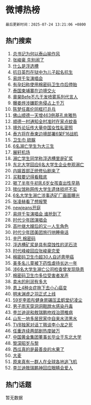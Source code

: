 # 微博热榜

`最后更新时间：2025-07-24 13:21:06 +0800`

## 热门搜索

1. [总书记为何以泰山喻作风](https://m.weibo.cn/search?containerid=100103type%3D1%26t%3D10%26q%3D%23%E6%80%BB%E4%B9%A6%E8%AE%B0%E4%B8%BA%E4%BD%95%E4%BB%A5%E6%B3%B0%E5%B1%B1%E5%96%BB%E4%BD%9C%E9%A3%8E%23&stream_entry_id=51&isnewpage=1&extparam=seat%3D1%26cate%3D10103%26pos%3D0%26filter_type%3Drealtimehot%26stream_entry_id%3D51%26c_type%3D51%26dgr%3D0%26q%3D%2523%25E6%2580%25BB%25E4%25B9%25A6%25E8%25AE%25B0%25E4%25B8%25BA%25E4%25BD%2595%25E4%25BB%25A5%25E6%25B3%25B0%25E5%25B1%25B1%25E5%2596%25BB%25E4%25BD%259C%25E9%25A3%258E%2523%26display_time%3D1753334465%26pre_seqid%3D1753334465251099630139)
1. [张峻豪 先别闹了](https://m.weibo.cn/search?containerid=100103type%3D1%26t%3D10%26q%3D%E5%BC%A0%E5%B3%BB%E8%B1%AA+%E5%85%88%E5%88%AB%E9%97%B9%E4%BA%86&stream_entry_id=31&isnewpage=1&extparam=seat%3D1%26dgr%3D0%26filter_type%3Drealtimehot%26c_type%3D31%26band_rank%3D1%26pos%3D0%26realpos%3D1%26flag%3D2%26stream_entry_id%3D31%26lcate%3D5001%26cate%3D5001%26q%3D%25E5%25BC%25A0%25E5%25B3%25BB%25E8%25B1%25AA%2520%25E5%2585%2588%25E5%2588%25AB%25E9%2597%25B9%25E4%25BA%2586%26display_time%3D1753334465%26pre_seqid%3D1753334465251099630139)
1. [什么是浮选槽](https://m.weibo.cn/search?containerid=100103type%3D1%26t%3D10%26q%3D%23%E4%BB%80%E4%B9%88%E6%98%AF%E6%B5%AE%E9%80%89%E6%A7%BD%23&stream_entry_id=31&isnewpage=1&extparam=seat%3D1%26dgr%3D0%26filter_type%3Drealtimehot%26c_type%3D31%26band_rank%3D2%26pos%3D1%26realpos%3D2%26flag%3D0%26stream_entry_id%3D31%26lcate%3D5001%26cate%3D5001%26q%3D%2523%25E4%25BB%2580%25E4%25B9%2588%25E6%2598%25AF%25E6%25B5%25AE%25E9%2580%2589%25E6%25A7%25BD%2523%26display_time%3D1753334465%26pre_seqid%3D1753334465251099630139)
1. [抗日英烈在狱中为儿子起名抗生](https://m.weibo.cn/search?containerid=100103type%3D1%26t%3D10%26q%3D%23%E6%8A%97%E6%97%A5%E8%8B%B1%E7%83%88%E5%9C%A8%E7%8B%B1%E4%B8%AD%E4%B8%BA%E5%84%BF%E5%AD%90%E8%B5%B7%E5%90%8D%E6%8A%97%E7%94%9F%23&stream_entry_id=31&isnewpage=1&extparam=seat%3D1%26dgr%3D0%26filter_type%3Drealtimehot%26c_type%3D31%26band_rank%3D3%26pos%3D2%26realpos%3D3%26flag%3D0%26stream_entry_id%3D31%26lcate%3D5001%26cate%3D5001%26q%3D%2523%25E6%258A%2597%25E6%2597%25A5%25E8%258B%25B1%25E7%2583%2588%25E5%259C%25A8%25E7%258B%25B1%25E4%25B8%25AD%25E4%25B8%25BA%25E5%2584%25BF%25E5%25AD%2590%25E8%25B5%25B7%25E5%2590%258D%25E6%258A%2597%25E7%2594%259F%2523%26display_time%3D1753334465%26pre_seqid%3D1753334465251099630139)
1. [易烊千玺演唱会](https://m.weibo.cn/search?containerid=100103type%3D1%26t%3D10%26q%3D%23%E6%98%93%E7%83%8A%E5%8D%83%E7%8E%BA%E6%BC%94%E5%94%B1%E4%BC%9A%23&stream_entry_id=31&isnewpage=1&extparam=seat%3D1%26dgr%3D0%26filter_type%3Drealtimehot%26c_type%3D31%26band_rank%3D4%26pos%3D3%26realpos%3D4%26flag%3D16%26stream_entry_id%3D31%26lcate%3D5001%26cate%3D5001%26q%3D%2523%25E6%2598%2593%25E7%2583%258A%25E5%258D%2583%25E7%258E%25BA%25E6%25BC%2594%25E5%2594%25B1%25E4%25BC%259A%2523%26display_time%3D1753334465%26pre_seqid%3D1753334465251099630139)
1. [有孕妇称使用棉密码卫生巾后停胎](https://m.weibo.cn/search?containerid=100103type%3D1%26t%3D10%26q%3D%23%E6%9C%89%E5%AD%95%E5%A6%87%E7%A7%B0%E4%BD%BF%E7%94%A8%E6%A3%89%E5%AF%86%E7%A0%81%E5%8D%AB%E7%94%9F%E5%B7%BE%E5%90%8E%E5%81%9C%E8%83%8E%23&stream_entry_id=31&isnewpage=1&extparam=seat%3D1%26dgr%3D0%26filter_type%3Drealtimehot%26c_type%3D31%26band_rank%3D5%26pos%3D4%26realpos%3D5%26flag%3D1%26stream_entry_id%3D31%26lcate%3D5001%26cate%3D5001%26q%3D%2523%25E6%259C%2589%25E5%25AD%2595%25E5%25A6%2587%25E7%25A7%25B0%25E4%25BD%25BF%25E7%2594%25A8%25E6%25A3%2589%25E5%25AF%2586%25E7%25A0%2581%25E5%258D%25AB%25E7%2594%259F%25E5%25B7%25BE%25E5%2590%258E%25E5%2581%259C%25E8%2583%258E%2523%26display_time%3D1753334465%26pre_seqid%3D1753334465251099630139)
1. [泰国柬埔寨在边境交火](https://m.weibo.cn/search?containerid=100103type%3D1%26t%3D10%26q%3D%23%E6%B3%B0%E5%9B%BD%E6%9F%AC%E5%9F%94%E5%AF%A8%E5%9C%A8%E8%BE%B9%E5%A2%83%E4%BA%A4%E7%81%AB%23&stream_entry_id=31&isnewpage=1&extparam=seat%3D1%26dgr%3D0%26filter_type%3Drealtimehot%26c_type%3D31%26band_rank%3D6%26pos%3D5%26realpos%3D6%26flag%3D0%26stream_entry_id%3D31%26lcate%3D5001%26cate%3D5001%26q%3D%2523%25E6%25B3%25B0%25E5%259B%25BD%25E6%259F%25AC%25E5%259F%2594%25E5%25AF%25A8%25E5%259C%25A8%25E8%25BE%25B9%25E5%25A2%2583%25E4%25BA%25A4%25E7%2581%25AB%2523%26display_time%3D1753334465%26pre_seqid%3D1753334465251099630139)
1. [章昊Befe不凡干发喷雾系列代言人](https://m.weibo.cn/search?containerid=100103type%3D1%26t%3D10%26q%3D%23%E7%AB%A0%E6%98%8ABefe%E4%B8%8D%E5%87%A1%E5%B9%B2%E5%8F%91%E5%96%B7%E9%9B%BE%E7%B3%BB%E5%88%97%E4%BB%A3%E8%A8%80%E4%BA%BA%23&stream_entry_id=31&isnewpage=1&extparam=seat%3D1%26dgr%3D0%26adid%3D294540%26filter_type%3Drealtimehot%26c_type%3D31%26band_rank%3D7%26q%3D%2523%25E7%25AB%25A0%25E6%2598%258ABefe%25E4%25B8%258D%25E5%2587%25A1%25E5%25B9%25B2%25E5%258F%2591%25E5%2596%25B7%25E9%259B%25BE%25E7%25B3%25BB%25E5%2588%2597%25E4%25BB%25A3%25E8%25A8%2580%25E4%25BA%25BA%2523%26lcate%3D5001%26cate%3D5001%26is_ad_pos%3D1%26topic_ad%3D1%26stream_entry_id%3D31%26pos%3D6%26display_time%3D1753334465%26pre_seqid%3D1753334465251099630139)
1. [曝娄烨涉嫌职务侵占上千万](https://m.weibo.cn/search?containerid=100103type%3D1%26t%3D10%26q%3D%23%E6%9B%9D%E5%A8%84%E7%83%A8%E6%B6%89%E5%AB%8C%E8%81%8C%E5%8A%A1%E4%BE%B5%E5%8D%A0%E4%B8%8A%E5%8D%83%E4%B8%87%23&stream_entry_id=31&isnewpage=1&extparam=seat%3D1%26dgr%3D0%26filter_type%3Drealtimehot%26c_type%3D31%26band_rank%3D7%26pos%3D7%26realpos%3D7%26flag%3D1%26stream_entry_id%3D31%26lcate%3D5001%26cate%3D5001%26q%3D%2523%25E6%259B%259D%25E5%25A8%2584%25E7%2583%25A8%25E6%25B6%2589%25E5%25AB%258C%25E8%2581%258C%25E5%258A%25A1%25E4%25BE%25B5%25E5%258D%25A0%25E4%25B8%258A%25E5%258D%2583%25E4%25B8%2587%2523%26display_time%3D1753334465%26pre_seqid%3D1753334465251099630139)
1. [陈梦任嘉伦同框打乒乓](https://m.weibo.cn/search?containerid=100103type%3D1%26t%3D10%26q%3D%23%E9%99%88%E6%A2%A6%E4%BB%BB%E5%98%89%E4%BC%A6%E5%90%8C%E6%A1%86%E6%89%93%E4%B9%92%E4%B9%93%23&stream_entry_id=31&isnewpage=1&extparam=seat%3D1%26dgr%3D0%26filter_type%3Drealtimehot%26c_type%3D31%26band_rank%3D8%26pos%3D8%26realpos%3D8%26flag%3D1%26stream_entry_id%3D31%26lcate%3D5001%26cate%3D5001%26q%3D%2523%25E9%2599%2588%25E6%25A2%25A6%25E4%25BB%25BB%25E5%2598%2589%25E4%25BC%25A6%25E5%2590%258C%25E6%25A1%2586%25E6%2589%2593%25E4%25B9%2592%25E4%25B9%2593%2523%26display_time%3D1753334465%26pre_seqid%3D1753334465251099630139)
1. [佛山顺德一天增463例基孔肯雅热](https://m.weibo.cn/search?containerid=100103type%3D1%26t%3D10%26q%3D%23%E4%BD%9B%E5%B1%B1%E9%A1%BA%E5%BE%B7%E4%B8%80%E5%A4%A9%E5%A2%9E463%E4%BE%8B%E5%9F%BA%E5%AD%94%E8%82%AF%E9%9B%85%E7%83%AD%23&stream_entry_id=31&isnewpage=1&extparam=seat%3D1%26dgr%3D0%26filter_type%3Drealtimehot%26c_type%3D31%26band_rank%3D9%26pos%3D9%26realpos%3D9%26flag%3D0%26stream_entry_id%3D31%26lcate%3D5001%26cate%3D5001%26q%3D%2523%25E4%25BD%259B%25E5%25B1%25B1%25E9%25A1%25BA%25E5%25BE%25B7%25E4%25B8%2580%25E5%25A4%25A9%25E5%25A2%259E463%25E4%25BE%258B%25E5%259F%25BA%25E5%25AD%2594%25E8%2582%25AF%25E9%259B%2585%25E7%2583%25AD%2523%26display_time%3D1753334465%26pre_seqid%3D1753334465251099630139)
1. [顺德一村通知全村准时在家点蚊香](https://m.weibo.cn/search?containerid=100103type%3D1%26t%3D10%26q%3D%23%E9%A1%BA%E5%BE%B7%E4%B8%80%E6%9D%91%E9%80%9A%E7%9F%A5%E5%85%A8%E6%9D%91%E5%87%86%E6%97%B6%E5%9C%A8%E5%AE%B6%E7%82%B9%E8%9A%8A%E9%A6%99%23&stream_entry_id=31&isnewpage=1&extparam=seat%3D1%26dgr%3D0%26filter_type%3Drealtimehot%26c_type%3D31%26band_rank%3D10%26pos%3D10%26realpos%3D10%26flag%3D0%26stream_entry_id%3D31%26lcate%3D5001%26cate%3D5001%26q%3D%2523%25E9%25A1%25BA%25E5%25BE%25B7%25E4%25B8%2580%25E6%259D%2591%25E9%2580%259A%25E7%259F%25A5%25E5%2585%25A8%25E6%259D%2591%25E5%2587%2586%25E6%2597%25B6%25E5%259C%25A8%25E5%25AE%25B6%25E7%2582%25B9%25E8%259A%258A%25E9%25A6%2599%2523%26display_time%3D1753334465%26pre_seqid%3D1753334465251099630139)
1. [境外论坛传大量中国女性私密照](https://m.weibo.cn/search?containerid=100103type%3D1%26t%3D10%26q%3D%23%E5%A2%83%E5%A4%96%E8%AE%BA%E5%9D%9B%E4%BC%A0%E5%A4%A7%E9%87%8F%E4%B8%AD%E5%9B%BD%E5%A5%B3%E6%80%A7%E7%A7%81%E5%AF%86%E7%85%A7%23&stream_entry_id=31&isnewpage=1&extparam=seat%3D1%26dgr%3D0%26filter_type%3Drealtimehot%26c_type%3D31%26band_rank%3D11%26pos%3D11%26realpos%3D11%26flag%3D1%26stream_entry_id%3D31%26lcate%3D5001%26cate%3D5001%26q%3D%2523%25E5%25A2%2583%25E5%25A4%2596%25E8%25AE%25BA%25E5%259D%259B%25E4%25BC%25A0%25E5%25A4%25A7%25E9%2587%258F%25E4%25B8%25AD%25E5%259B%25BD%25E5%25A5%25B3%25E6%2580%25A7%25E7%25A7%2581%25E5%25AF%2586%25E7%2585%25A7%2523%26display_time%3D1753334465%26pre_seqid%3D1753334465251099630139)
1. [泰方将在泰柬边境部署6架F16战机](https://m.weibo.cn/search?containerid=100103type%3D1%26t%3D10%26q%3D%23%E6%B3%B0%E6%96%B9%E5%B0%86%E5%9C%A8%E6%B3%B0%E6%9F%AC%E8%BE%B9%E5%A2%83%E9%83%A8%E7%BD%B26%E6%9E%B6F16%E6%88%98%E6%9C%BA%23&stream_entry_id=31&isnewpage=1&extparam=seat%3D1%26dgr%3D0%26filter_type%3Drealtimehot%26c_type%3D31%26band_rank%3D12%26pos%3D12%26realpos%3D12%26flag%3D1%26stream_entry_id%3D31%26lcate%3D5001%26cate%3D5001%26q%3D%2523%25E6%25B3%25B0%25E6%2596%25B9%25E5%25B0%2586%25E5%259C%25A8%25E6%25B3%25B0%25E6%259F%25AC%25E8%25BE%25B9%25E5%25A2%2583%25E9%2583%25A8%25E7%25BD%25B26%25E6%259E%25B6F16%25E6%2588%2598%25E6%259C%25BA%2523%26display_time%3D1753334465%26pre_seqid%3D1753334465251099630139)
1. [卫生巾 硫脲](https://m.weibo.cn/search?containerid=100103type%3D1%26t%3D10%26q%3D%E5%8D%AB%E7%94%9F%E5%B7%BE+%E7%A1%AB%E8%84%B2&stream_entry_id=31&isnewpage=1&extparam=seat%3D1%26dgr%3D0%26filter_type%3Drealtimehot%26c_type%3D31%26band_rank%3D13%26pos%3D13%26realpos%3D13%26flag%3D2%26stream_entry_id%3D31%26lcate%3D5001%26cate%3D5001%26q%3D%25E5%258D%25AB%25E7%2594%259F%25E5%25B7%25BE%2520%25E7%25A1%25AB%25E8%2584%25B2%26display_time%3D1753334465%26pre_seqid%3D1753334465251099630139)
1. [6名溺亡学生为大三生](https://m.weibo.cn/search?containerid=100103type%3D1%26t%3D10%26q%3D%236%E5%90%8D%E6%BA%BA%E4%BA%A1%E5%AD%A6%E7%94%9F%E4%B8%BA%E5%A4%A7%E4%B8%89%E7%94%9F%23&stream_entry_id=31&isnewpage=1&extparam=seat%3D1%26dgr%3D0%26filter_type%3Drealtimehot%26c_type%3D31%26band_rank%3D14%26pos%3D14%26realpos%3D14%26flag%3D0%26stream_entry_id%3D31%26lcate%3D5001%26cate%3D5001%26q%3D%25236%25E5%2590%258D%25E6%25BA%25BA%25E4%25BA%25A1%25E5%25AD%25A6%25E7%2594%259F%25E4%25B8%25BA%25E5%25A4%25A7%25E4%25B8%2589%25E7%2594%259F%2523%26display_time%3D1753334465%26pre_seqid%3D1753334465251099630139)
1. [展轩机场](https://m.weibo.cn/search?containerid=100103type%3D1%26t%3D10%26q%3D%E5%B1%95%E8%BD%A9%E6%9C%BA%E5%9C%BA&stream_entry_id=31&isnewpage=1&extparam=seat%3D1%26dgr%3D0%26filter_type%3Drealtimehot%26c_type%3D31%26band_rank%3D15%26pos%3D15%26realpos%3D15%26flag%3D0%26stream_entry_id%3D31%26lcate%3D5001%26cate%3D5001%26q%3D%25E5%25B1%2595%25E8%25BD%25A9%25E6%259C%25BA%25E5%259C%25BA%26display_time%3D1753334465%26pre_seqid%3D1753334465251099630139)
1. [溺亡学生同学称浮选槽里是矿浆](https://m.weibo.cn/search?containerid=100103type%3D1%26t%3D10%26q%3D%23%E6%BA%BA%E4%BA%A1%E5%AD%A6%E7%94%9F%E5%90%8C%E5%AD%A6%E7%A7%B0%E6%B5%AE%E9%80%89%E6%A7%BD%E9%87%8C%E6%98%AF%E7%9F%BF%E6%B5%86%23&stream_entry_id=31&isnewpage=1&extparam=seat%3D1%26dgr%3D0%26filter_type%3Drealtimehot%26c_type%3D31%26band_rank%3D16%26pos%3D16%26realpos%3D16%26flag%3D0%26stream_entry_id%3D31%26lcate%3D5001%26cate%3D5001%26q%3D%2523%25E6%25BA%25BA%25E4%25BA%25A1%25E5%25AD%25A6%25E7%2594%259F%25E5%2590%258C%25E5%25AD%25A6%25E7%25A7%25B0%25E6%25B5%25AE%25E9%2580%2589%25E6%25A7%25BD%25E9%2587%258C%25E6%2598%25AF%25E7%259F%25BF%25E6%25B5%2586%2523%26display_time%3D1753334465%26pre_seqid%3D1753334465251099630139)
1. [东北大学回应6名大学生企业参观溺亡](https://m.weibo.cn/search?containerid=100103type%3D1%26t%3D10%26q%3D%23%E4%B8%9C%E5%8C%97%E5%A4%A7%E5%AD%A6%E5%9B%9E%E5%BA%946%E5%90%8D%E5%A4%A7%E5%AD%A6%E7%94%9F%E4%BC%81%E4%B8%9A%E5%8F%82%E8%A7%82%E6%BA%BA%E4%BA%A1%23&stream_entry_id=31&isnewpage=1&extparam=seat%3D1%26dgr%3D0%26filter_type%3Drealtimehot%26c_type%3D31%26band_rank%3D17%26pos%3D17%26realpos%3D17%26flag%3D0%26stream_entry_id%3D31%26lcate%3D5001%26cate%3D5001%26q%3D%2523%25E4%25B8%259C%25E5%258C%2597%25E5%25A4%25A7%25E5%25AD%25A6%25E5%259B%259E%25E5%25BA%25946%25E5%2590%258D%25E5%25A4%25A7%25E5%25AD%25A6%25E7%2594%259F%25E4%25BC%2581%25E4%25B8%259A%25E5%258F%2582%25E8%25A7%2582%25E6%25BA%25BA%25E4%25BA%25A1%2523%26display_time%3D1753334465%26pre_seqid%3D1753334465251099630139)
1. [内娱首部正统修仙剧来了](https://m.weibo.cn/search?containerid=100103type%3D1%26t%3D10%26q%3D%E5%86%85%E5%A8%B1%E9%A6%96%E9%83%A8%E6%AD%A3%E7%BB%9F%E4%BF%AE%E4%BB%99%E5%89%A7%E6%9D%A5%E4%BA%86&stream_entry_id=31&isnewpage=1&extparam=seat%3D1%26dgr%3D0%26filter_type%3Drealtimehot%26c_type%3D31%26band_rank%3D18%26pos%3D18%26realpos%3D18%26flag%3D1%26stream_entry_id%3D31%26lcate%3D5001%26cate%3D5001%26q%3D%25E5%2586%2585%25E5%25A8%25B1%25E9%25A6%2596%25E9%2583%25A8%25E6%25AD%25A3%25E7%25BB%259F%25E4%25BF%25AE%25E4%25BB%2599%25E5%2589%25A7%25E6%259D%25A5%25E4%25BA%2586%26display_time%3D1753334465%26pre_seqid%3D1753334465251099630139)
1. [买鞋要记得看鞋底](https://m.weibo.cn/search?containerid=100103type%3D1%26t%3D10%26q%3D%E4%B9%B0%E9%9E%8B%E8%A6%81%E8%AE%B0%E5%BE%97%E7%9C%8B%E9%9E%8B%E5%BA%95&stream_entry_id=31&isnewpage=1&extparam=seat%3D1%26dgr%3D0%26filter_type%3Drealtimehot%26c_type%3D31%26band_rank%3D19%26pos%3D19%26realpos%3D19%26flag%3D1%26stream_entry_id%3D31%26lcate%3D5001%26cate%3D5001%26q%3D%25E4%25B9%25B0%25E9%259E%258B%25E8%25A6%2581%25E8%25AE%25B0%25E5%25BE%2597%25E7%259C%258B%25E9%259E%258B%25E5%25BA%2595%26display_time%3D1753334465%26pre_seqid%3D1753334465251099630139)
1. [喝了半年牛初乳6岁女孩查出性早熟](https://m.weibo.cn/search?containerid=100103type%3D1%26t%3D10%26q%3D%23%E5%96%9D%E4%BA%86%E5%8D%8A%E5%B9%B4%E7%89%9B%E5%88%9D%E4%B9%B36%E5%B2%81%E5%A5%B3%E5%AD%A9%E6%9F%A5%E5%87%BA%E6%80%A7%E6%97%A9%E7%86%9F%23&stream_entry_id=31&isnewpage=1&extparam=seat%3D1%26dgr%3D0%26filter_type%3Drealtimehot%26c_type%3D31%26band_rank%3D20%26pos%3D20%26realpos%3D20%26flag%3D1%26stream_entry_id%3D31%26lcate%3D5001%26cate%3D5001%26q%3D%2523%25E5%2596%259D%25E4%25BA%2586%25E5%258D%258A%25E5%25B9%25B4%25E7%2589%259B%25E5%2588%259D%25E4%25B9%25B36%25E5%25B2%2581%25E5%25A5%25B3%25E5%25AD%25A9%25E6%259F%25A5%25E5%2587%25BA%25E6%2580%25A7%25E6%2597%25A9%25E7%2586%259F%2523%26display_time%3D1753334465%26pre_seqid%3D1753334465251099630139)
1. [殡仪馆称网传大学生遗体损坏不实](https://m.weibo.cn/search?containerid=100103type%3D1%26t%3D10%26q%3D%23%E6%AE%A1%E4%BB%AA%E9%A6%86%E7%A7%B0%E7%BD%91%E4%BC%A0%E5%A4%A7%E5%AD%A6%E7%94%9F%E9%81%97%E4%BD%93%E6%8D%9F%E5%9D%8F%E4%B8%8D%E5%AE%9E%23&stream_entry_id=31&isnewpage=1&extparam=seat%3D1%26dgr%3D0%26filter_type%3Drealtimehot%26c_type%3D31%26band_rank%3D21%26pos%3D21%26realpos%3D21%26flag%3D1%26stream_entry_id%3D31%26lcate%3D5001%26cate%3D5001%26q%3D%2523%25E6%25AE%25A1%25E4%25BB%25AA%25E9%25A6%2586%25E7%25A7%25B0%25E7%25BD%2591%25E4%25BC%25A0%25E5%25A4%25A7%25E5%25AD%25A6%25E7%2594%259F%25E9%2581%2597%25E4%25BD%2593%25E6%258D%259F%25E5%259D%258F%25E4%25B8%258D%25E5%25AE%259E%2523%26display_time%3D1753334465%26pre_seqid%3D1753334465251099630139)
1. [6名大学生溺亡涉事选矿厂画面曝光](https://m.weibo.cn/search?containerid=100103type%3D1%26t%3D10%26q%3D%236%E5%90%8D%E5%A4%A7%E5%AD%A6%E7%94%9F%E6%BA%BA%E4%BA%A1%E6%B6%89%E4%BA%8B%E9%80%89%E7%9F%BF%E5%8E%82%E7%94%BB%E9%9D%A2%E6%9B%9D%E5%85%89%23&stream_entry_id=31&isnewpage=1&extparam=seat%3D1%26dgr%3D0%26filter_type%3Drealtimehot%26c_type%3D31%26band_rank%3D22%26pos%3D22%26realpos%3D22%26flag%3D1%26stream_entry_id%3D31%26lcate%3D5001%26cate%3D5001%26q%3D%25236%25E5%2590%258D%25E5%25A4%25A7%25E5%25AD%25A6%25E7%2594%259F%25E6%25BA%25BA%25E4%25BA%25A1%25E6%25B6%2589%25E4%25BA%258B%25E9%2580%2589%25E7%259F%25BF%25E5%258E%2582%25E7%2594%25BB%25E9%259D%25A2%25E6%259B%259D%25E5%2585%2589%2523%26display_time%3D1753334465%26pre_seqid%3D1753334465251099630139)
1. [张凌赫看了想报警](https://m.weibo.cn/search?containerid=100103type%3D1%26t%3D10%26q%3D%E5%BC%A0%E5%87%8C%E8%B5%AB%E7%9C%8B%E4%BA%86%E6%83%B3%E6%8A%A5%E8%AD%A6&stream_entry_id=31&isnewpage=1&extparam=seat%3D1%26dgr%3D0%26filter_type%3Drealtimehot%26c_type%3D31%26band_rank%3D23%26pos%3D23%26realpos%3D23%26flag%3D1%26stream_entry_id%3D31%26lcate%3D5001%26cate%3D5001%26q%3D%25E5%25BC%25A0%25E5%2587%258C%25E8%25B5%25AB%25E7%259C%258B%25E4%25BA%2586%25E6%2583%25B3%25E6%258A%25A5%25E8%25AD%25A6%26display_time%3D1753334465%26pre_seqid%3D1753334465251099630139)
1. [newjeans开庭](https://m.weibo.cn/search?containerid=100103type%3D1%26t%3D10%26q%3Dnewjeans%E5%BC%80%E5%BA%AD&stream_entry_id=31&isnewpage=1&extparam=seat%3D1%26dgr%3D0%26filter_type%3Drealtimehot%26c_type%3D31%26band_rank%3D24%26pos%3D24%26realpos%3D24%26flag%3D1%26stream_entry_id%3D31%26lcate%3D5001%26cate%3D5001%26q%3Dnewjeans%25E5%25BC%2580%25E5%25BA%25AD%26display_time%3D1753334465%26pre_seqid%3D1753334465251099630139)
1. [易烊千玺演唱会 谁抢到了](https://m.weibo.cn/search?containerid=100103type%3D1%26t%3D10%26q%3D%E6%98%93%E7%83%8A%E5%8D%83%E7%8E%BA%E6%BC%94%E5%94%B1%E4%BC%9A+%E8%B0%81%E6%8A%A2%E5%88%B0%E4%BA%86&stream_entry_id=31&isnewpage=1&extparam=seat%3D1%26dgr%3D0%26filter_type%3Drealtimehot%26c_type%3D31%26band_rank%3D25%26pos%3D25%26realpos%3D25%26flag%3D1%26stream_entry_id%3D31%26lcate%3D5001%26cate%3D5001%26q%3D%25E6%2598%2593%25E7%2583%258A%25E5%258D%2583%25E7%258E%25BA%25E6%25BC%2594%25E5%2594%25B1%25E4%25BC%259A%2520%25E8%25B0%2581%25E6%258A%25A2%25E5%2588%25B0%25E4%25BA%2586%26display_time%3D1753334465%26pre_seqid%3D1753334465251099630139)
1. [时代少年团演唱会](https://m.weibo.cn/search?containerid=100103type%3D1%26t%3D10%26q%3D%E6%97%B6%E4%BB%A3%E5%B0%91%E5%B9%B4%E5%9B%A2%E6%BC%94%E5%94%B1%E4%BC%9A&stream_entry_id=31&isnewpage=1&extparam=seat%3D1%26dgr%3D0%26filter_type%3Drealtimehot%26c_type%3D31%26band_rank%3D26%26pos%3D26%26realpos%3D26%26flag%3D1%26stream_entry_id%3D31%26lcate%3D5001%26cate%3D5001%26q%3D%25E6%2597%25B6%25E4%25BB%25A3%25E5%25B0%2591%25E5%25B9%25B4%25E5%259B%25A2%25E6%25BC%2594%25E5%2594%25B1%25E4%25BC%259A%26display_time%3D1753334465%26pre_seqid%3D1753334465251099630139)
1. [高叶继大嫂后的又一人生角色](https://m.weibo.cn/search?containerid=100103type%3D1%26t%3D10%26q%3D%E9%AB%98%E5%8F%B6%E7%BB%A7%E5%A4%A7%E5%AB%82%E5%90%8E%E7%9A%84%E5%8F%88%E4%B8%80%E4%BA%BA%E7%94%9F%E8%A7%92%E8%89%B2&stream_entry_id=31&isnewpage=1&extparam=seat%3D1%26dgr%3D0%26filter_type%3Drealtimehot%26c_type%3D31%26band_rank%3D27%26pos%3D27%26realpos%3D27%26flag%3D1%26stream_entry_id%3D31%26lcate%3D5001%26cate%3D5001%26q%3D%25E9%25AB%2598%25E5%258F%25B6%25E7%25BB%25A7%25E5%25A4%25A7%25E5%25AB%2582%25E5%2590%258E%25E7%259A%2584%25E5%258F%2588%25E4%25B8%2580%25E4%25BA%25BA%25E7%2594%259F%25E8%25A7%2592%25E8%2589%25B2%26display_time%3D1753334465%26pre_seqid%3D1753334465251099630139)
1. [时代少年团美团旅行哄睡电话](https://m.weibo.cn/search?containerid=100103type%3D1%26t%3D10%26q%3D%23%E6%97%B6%E4%BB%A3%E5%B0%91%E5%B9%B4%E5%9B%A2%E7%BE%8E%E5%9B%A2%E6%97%85%E8%A1%8C%E5%93%84%E7%9D%A1%E7%94%B5%E8%AF%9D%23&stream_entry_id=31&isnewpage=1&extparam=seat%3D1%26dgr%3D0%26filter_type%3Drealtimehot%26c_type%3D31%26band_rank%3D28%26pos%3D28%26realpos%3D28%26flag%3D1%26stream_entry_id%3D31%26lcate%3D5001%26cate%3D5001%26q%3D%2523%25E6%2597%25B6%25E4%25BB%25A3%25E5%25B0%2591%25E5%25B9%25B4%25E5%259B%25A2%25E7%25BE%258E%25E5%259B%25A2%25E6%2597%2585%25E8%25A1%258C%25E5%2593%2584%25E7%259D%25A1%25E7%2594%25B5%25E8%25AF%259D%2523%26display_time%3D1753334465%26pre_seqid%3D1753334465251099630139)
1. [辛巴 棉密码](https://m.weibo.cn/search?containerid=100103type%3D1%26t%3D10%26q%3D%E8%BE%9B%E5%B7%B4+%E6%A3%89%E5%AF%86%E7%A0%81&stream_entry_id=31&isnewpage=1&extparam=seat%3D1%26dgr%3D0%26filter_type%3Drealtimehot%26c_type%3D31%26band_rank%3D29%26pos%3D29%26realpos%3D29%26flag%3D1%26stream_entry_id%3D31%26lcate%3D5001%26cate%3D5001%26q%3D%25E8%25BE%259B%25E5%25B7%25B4%2520%25E6%25A3%2589%25E5%25AF%2586%25E7%25A0%2581%26display_time%3D1753334465%26pre_seqid%3D1753334465251099630139)
1. [浮选槽矿浆是具有腐蚀性的泥石流](https://m.weibo.cn/search?containerid=100103type%3D1%26t%3D10%26q%3D%23%E6%B5%AE%E9%80%89%E6%A7%BD%E7%9F%BF%E6%B5%86%E6%98%AF%E5%85%B7%E6%9C%89%E8%85%90%E8%9A%80%E6%80%A7%E7%9A%84%E6%B3%A5%E7%9F%B3%E6%B5%81%23&stream_entry_id=31&isnewpage=1&extparam=seat%3D1%26dgr%3D0%26filter_type%3Drealtimehot%26c_type%3D31%26band_rank%3D30%26pos%3D30%26realpos%3D30%26flag%3D1%26stream_entry_id%3D31%26lcate%3D5001%26cate%3D5001%26q%3D%2523%25E6%25B5%25AE%25E9%2580%2589%25E6%25A7%25BD%25E7%259F%25BF%25E6%25B5%2586%25E6%2598%25AF%25E5%2585%25B7%25E6%259C%2589%25E8%2585%2590%25E8%259A%2580%25E6%2580%25A7%25E7%259A%2584%25E6%25B3%25A5%25E7%259F%25B3%25E6%25B5%2581%2523%26display_time%3D1753334465%26pre_seqid%3D1753334465251099630139)
1. [时代峰峻回应张峻豪恋爱](https://m.weibo.cn/search?containerid=100103type%3D1%26t%3D10%26q%3D%23%E6%97%B6%E4%BB%A3%E5%B3%B0%E5%B3%BB%E5%9B%9E%E5%BA%94%E5%BC%A0%E5%B3%BB%E8%B1%AA%E6%81%8B%E7%88%B1%23&stream_entry_id=31&isnewpage=1&extparam=seat%3D1%26dgr%3D0%26filter_type%3Drealtimehot%26c_type%3D31%26band_rank%3D31%26pos%3D31%26realpos%3D31%26flag%3D1%26stream_entry_id%3D31%26lcate%3D5001%26cate%3D5001%26q%3D%2523%25E6%2597%25B6%25E4%25BB%25A3%25E5%25B3%25B0%25E5%25B3%25BB%25E5%259B%259E%25E5%25BA%2594%25E5%25BC%25A0%25E5%25B3%25BB%25E8%25B1%25AA%25E6%2581%258B%25E7%2588%25B1%2523%26display_time%3D1753334465%26pre_seqid%3D1753334465251099630139)
1. [棉密码卫生巾超30人自述患甲癌](https://m.weibo.cn/search?containerid=100103type%3D1%26t%3D10%26q%3D%23%E6%A3%89%E5%AF%86%E7%A0%81%E5%8D%AB%E7%94%9F%E5%B7%BE%E8%B6%8530%E4%BA%BA%E8%87%AA%E8%BF%B0%E6%82%A3%E7%94%B2%E7%99%8C%23&stream_entry_id=31&isnewpage=1&extparam=seat%3D1%26dgr%3D0%26filter_type%3Drealtimehot%26c_type%3D31%26band_rank%3D32%26pos%3D32%26realpos%3D32%26flag%3D0%26stream_entry_id%3D31%26lcate%3D5001%26cate%3D5001%26q%3D%2523%25E6%25A3%2589%25E5%25AF%2586%25E7%25A0%2581%25E5%258D%25AB%25E7%2594%259F%25E5%25B7%25BE%25E8%25B6%258530%25E4%25BA%25BA%25E8%2587%25AA%25E8%25BF%25B0%25E6%2582%25A3%25E7%2594%25B2%25E7%2599%258C%2523%26display_time%3D1753334465%26pre_seqid%3D1753334465251099630139)
1. [美多名儿童被下药性虐待长达一年](https://m.weibo.cn/search?containerid=100103type%3D1%26t%3D10%26q%3D%E7%BE%8E%E5%A4%9A%E5%90%8D%E5%84%BF%E7%AB%A5%E8%A2%AB%E4%B8%8B%E8%8D%AF%E6%80%A7%E8%99%90%E5%BE%85%E9%95%BF%E8%BE%BE%E4%B8%80%E5%B9%B4&stream_entry_id=31&isnewpage=1&extparam=seat%3D1%26dgr%3D0%26filter_type%3Drealtimehot%26c_type%3D31%26band_rank%3D33%26pos%3D33%26realpos%3D33%26flag%3D0%26stream_entry_id%3D31%26lcate%3D5001%26cate%3D5001%26q%3D%25E7%25BE%258E%25E5%25A4%259A%25E5%2590%258D%25E5%2584%25BF%25E7%25AB%25A5%25E8%25A2%25AB%25E4%25B8%258B%25E8%258D%25AF%25E6%2580%25A7%25E8%2599%2590%25E5%25BE%2585%25E9%2595%25BF%25E8%25BE%25BE%25E4%25B8%2580%25E5%25B9%25B4%26display_time%3D1753334465%26pre_seqid%3D1753334465251099630139)
1. [涉6名大学生溺亡公司检查曾发现隐患](https://m.weibo.cn/search?containerid=100103type%3D1%26t%3D10%26q%3D%23%E6%B6%896%E5%90%8D%E5%A4%A7%E5%AD%A6%E7%94%9F%E6%BA%BA%E4%BA%A1%E5%85%AC%E5%8F%B8%E6%A3%80%E6%9F%A5%E6%9B%BE%E5%8F%91%E7%8E%B0%E9%9A%90%E6%82%A3%23&stream_entry_id=31&isnewpage=1&extparam=seat%3D1%26dgr%3D0%26filter_type%3Drealtimehot%26c_type%3D31%26band_rank%3D34%26pos%3D34%26realpos%3D34%26flag%3D1%26stream_entry_id%3D31%26lcate%3D5001%26cate%3D5001%26q%3D%2523%25E6%25B6%25896%25E5%2590%258D%25E5%25A4%25A7%25E5%25AD%25A6%25E7%2594%259F%25E6%25BA%25BA%25E4%25BA%25A1%25E5%2585%25AC%25E5%258F%25B8%25E6%25A3%2580%25E6%259F%25A5%25E6%259B%25BE%25E5%258F%2591%25E7%258E%25B0%25E9%259A%2590%25E6%2582%25A3%2523%26display_time%3D1753334465%26pre_seqid%3D1753334465251099630139)
1. [棉密码卫生巾多位受害者发声](https://m.weibo.cn/search?containerid=100103type%3D1%26t%3D10%26q%3D%23%E6%A3%89%E5%AF%86%E7%A0%81%E5%8D%AB%E7%94%9F%E5%B7%BE%E5%A4%9A%E4%BD%8D%E5%8F%97%E5%AE%B3%E8%80%85%E5%8F%91%E5%A3%B0%23&stream_entry_id=31&isnewpage=1&extparam=seat%3D1%26dgr%3D0%26filter_type%3Drealtimehot%26c_type%3D31%26band_rank%3D35%26pos%3D35%26realpos%3D35%26flag%3D1%26stream_entry_id%3D31%26lcate%3D5001%26cate%3D5001%26q%3D%2523%25E6%25A3%2589%25E5%25AF%2586%25E7%25A0%2581%25E5%258D%25AB%25E7%2594%259F%25E5%25B7%25BE%25E5%25A4%259A%25E4%25BD%258D%25E5%258F%2597%25E5%25AE%25B3%25E8%2580%2585%25E5%258F%2591%25E5%25A3%25B0%2523%26display_time%3D1753334465%26pre_seqid%3D1753334465251099630139)
1. [卖水的利润有多大](https://m.weibo.cn/search?containerid=100103type%3D1%26t%3D10%26q%3D%23%E5%8D%96%E6%B0%B4%E7%9A%84%E5%88%A9%E6%B6%A6%E6%9C%89%E5%A4%9A%E5%A4%A7%23&stream_entry_id=31&isnewpage=1&extparam=seat%3D1%26dgr%3D0%26filter_type%3Drealtimehot%26c_type%3D31%26band_rank%3D36%26pos%3D36%26realpos%3D36%26flag%3D1%26stream_entry_id%3D31%26lcate%3D5001%26cate%3D5001%26q%3D%2523%25E5%258D%2596%25E6%25B0%25B4%25E7%259A%2584%25E5%2588%25A9%25E6%25B6%25A6%25E6%259C%2589%25E5%25A4%259A%25E5%25A4%25A7%2523%26display_time%3D1753334465%26pre_seqid%3D1753334465251099630139)
1. [患上4种炎症拖下去小心癌变](https://m.weibo.cn/search?containerid=100103type%3D1%26t%3D10%26q%3D%23%E6%82%A3%E4%B8%8A4%E7%A7%8D%E7%82%8E%E7%97%87%E6%8B%96%E4%B8%8B%E5%8E%BB%E5%B0%8F%E5%BF%83%E7%99%8C%E5%8F%98%23&stream_entry_id=31&isnewpage=1&extparam=seat%3D1%26dgr%3D0%26filter_type%3Drealtimehot%26c_type%3D31%26band_rank%3D37%26pos%3D37%26realpos%3D37%26flag%3D0%26stream_entry_id%3D31%26lcate%3D5001%26cate%3D5001%26q%3D%2523%25E6%2582%25A3%25E4%25B8%258A4%25E7%25A7%258D%25E7%2582%258E%25E7%2597%2587%25E6%258B%2596%25E4%25B8%258B%25E5%258E%25BB%25E5%25B0%258F%25E5%25BF%2583%25E7%2599%258C%25E5%258F%2598%2523%26display_time%3D1753334465%26pre_seqid%3D1753334465251099630139)
1. [明末渊虚之羽正式上线](https://m.weibo.cn/search?containerid=100103type%3D1%26t%3D10%26q%3D%23%E6%98%8E%E6%9C%AB%E6%B8%8A%E8%99%9A%E4%B9%8B%E7%BE%BD%E6%AD%A3%E5%BC%8F%E4%B8%8A%E7%BA%BF%23&stream_entry_id=31&isnewpage=1&extparam=seat%3D1%26dgr%3D0%26filter_type%3Drealtimehot%26c_type%3D31%26band_rank%3D38%26pos%3D38%26realpos%3D38%26flag%3D1%26stream_entry_id%3D31%26lcate%3D5001%26cate%3D5001%26q%3D%2523%25E6%2598%258E%25E6%259C%25AB%25E6%25B8%258A%25E8%2599%259A%25E4%25B9%258B%25E7%25BE%25BD%25E6%25AD%25A3%25E5%25BC%258F%25E4%25B8%258A%25E7%25BA%25BF%2523%26display_time%3D1753334465%26pre_seqid%3D1753334465251099630139)
1. [59岁李若彤健身房碾压孟鹤堂纪凌尘](https://m.weibo.cn/search?containerid=100103type%3D1%26t%3D10%26q%3D59%E5%B2%81%E6%9D%8E%E8%8B%A5%E5%BD%A4%E5%81%A5%E8%BA%AB%E6%88%BF%E7%A2%BE%E5%8E%8B%E5%AD%9F%E9%B9%A4%E5%A0%82%E7%BA%AA%E5%87%8C%E5%B0%98&stream_entry_id=31&isnewpage=1&extparam=seat%3D1%26dgr%3D0%26filter_type%3Drealtimehot%26c_type%3D31%26band_rank%3D39%26pos%3D39%26realpos%3D39%26flag%3D1%26stream_entry_id%3D31%26lcate%3D5001%26cate%3D5001%26q%3D59%25E5%25B2%2581%25E6%259D%258E%25E8%258B%25A5%25E5%25BD%25A4%25E5%2581%25A5%25E8%25BA%25AB%25E6%2588%25BF%25E7%25A2%25BE%25E5%258E%258B%25E5%25AD%259F%25E9%25B9%25A4%25E5%25A0%2582%25E7%25BA%25AA%25E5%2587%258C%25E5%25B0%2598%26display_time%3D1753334465%26pre_seqid%3D1753334465251099630139)
1. [男子雨天穿洞洞鞋蹚水感染丹毒](https://m.weibo.cn/search?containerid=100103type%3D1%26t%3D10%26q%3D%23%E7%94%B7%E5%AD%90%E9%9B%A8%E5%A4%A9%E7%A9%BF%E6%B4%9E%E6%B4%9E%E9%9E%8B%E8%B9%9A%E6%B0%B4%E6%84%9F%E6%9F%93%E4%B8%B9%E6%AF%92%23&stream_entry_id=31&isnewpage=1&extparam=seat%3D1%26dgr%3D0%26filter_type%3Drealtimehot%26c_type%3D31%26band_rank%3D40%26pos%3D40%26realpos%3D40%26flag%3D1%26stream_entry_id%3D31%26lcate%3D5001%26cate%3D5001%26q%3D%2523%25E7%2594%25B7%25E5%25AD%2590%25E9%259B%25A8%25E5%25A4%25A9%25E7%25A9%25BF%25E6%25B4%259E%25E6%25B4%259E%25E9%259E%258B%25E8%25B9%259A%25E6%25B0%25B4%25E6%2584%259F%25E6%259F%2593%25E4%25B8%25B9%25E6%25AF%2592%2523%26display_time%3D1753334465%26pre_seqid%3D1753334465251099630139)
1. [李兰迪说和敖瑞鹏吻戏治颈椎病](https://m.weibo.cn/search?containerid=100103type%3D1%26t%3D10%26q%3D%23%E6%9D%8E%E5%85%B0%E8%BF%AA%E8%AF%B4%E5%92%8C%E6%95%96%E7%91%9E%E9%B9%8F%E5%90%BB%E6%88%8F%E6%B2%BB%E9%A2%88%E6%A4%8E%E7%97%85%23&stream_entry_id=31&isnewpage=1&extparam=seat%3D1%26dgr%3D0%26filter_type%3Drealtimehot%26c_type%3D31%26band_rank%3D41%26pos%3D41%26realpos%3D41%26flag%3D1%26stream_entry_id%3D31%26lcate%3D5001%26cate%3D5001%26q%3D%2523%25E6%259D%258E%25E5%2585%25B0%25E8%25BF%25AA%25E8%25AF%25B4%25E5%2592%258C%25E6%2595%2596%25E7%2591%259E%25E9%25B9%258F%25E5%2590%25BB%25E6%2588%258F%25E6%25B2%25BB%25E9%25A2%2588%25E6%25A4%258E%25E7%2597%2585%2523%26display_time%3D1753334465%26pre_seqid%3D1753334465251099630139)
1. [山东一地多居民家中自来水流黑水](https://m.weibo.cn/search?containerid=100103type%3D1%26t%3D10%26q%3D%23%E5%B1%B1%E4%B8%9C%E4%B8%80%E5%9C%B0%E5%A4%9A%E5%B1%85%E6%B0%91%E5%AE%B6%E4%B8%AD%E8%87%AA%E6%9D%A5%E6%B0%B4%E6%B5%81%E9%BB%91%E6%B0%B4%23&stream_entry_id=31&isnewpage=1&extparam=seat%3D1%26dgr%3D0%26filter_type%3Drealtimehot%26c_type%3D31%26band_rank%3D42%26pos%3D42%26realpos%3D42%26flag%3D1%26stream_entry_id%3D31%26lcate%3D5001%26cate%3D5001%26q%3D%2523%25E5%25B1%25B1%25E4%25B8%259C%25E4%25B8%2580%25E5%259C%25B0%25E5%25A4%259A%25E5%25B1%2585%25E6%25B0%2591%25E5%25AE%25B6%25E4%25B8%25AD%25E8%2587%25AA%25E6%259D%25A5%25E6%25B0%25B4%25E6%25B5%2581%25E9%25BB%2591%25E6%25B0%25B4%2523%26display_time%3D1753334465%26pre_seqid%3D1753334465251099630139)
1. [TVB独家对话丁珮谈李小龙之死](https://m.weibo.cn/search?containerid=100103type%3D1%26t%3D10%26q%3DTVB%E7%8B%AC%E5%AE%B6%E5%AF%B9%E8%AF%9D%E4%B8%81%E7%8F%AE%E8%B0%88%E6%9D%8E%E5%B0%8F%E9%BE%99%E4%B9%8B%E6%AD%BB&stream_entry_id=31&isnewpage=1&extparam=seat%3D1%26dgr%3D0%26filter_type%3Drealtimehot%26c_type%3D31%26band_rank%3D43%26pos%3D43%26realpos%3D43%26flag%3D1%26stream_entry_id%3D31%26lcate%3D5001%26cate%3D5001%26q%3DTVB%25E7%258B%25AC%25E5%25AE%25B6%25E5%25AF%25B9%25E8%25AF%259D%25E4%25B8%2581%25E7%258F%25AE%25E8%25B0%2588%25E6%259D%258E%25E5%25B0%258F%25E9%25BE%2599%25E4%25B9%258B%25E6%25AD%25BB%26display_time%3D1753334465%26pre_seqid%3D1753334465251099630139)
1. [任重连续两部剧热度破万](https://m.weibo.cn/search?containerid=100103type%3D1%26t%3D10%26q%3D%E4%BB%BB%E9%87%8D%E8%BF%9E%E7%BB%AD%E4%B8%A4%E9%83%A8%E5%89%A7%E7%83%AD%E5%BA%A6%E7%A0%B4%E4%B8%87&stream_entry_id=31&isnewpage=1&extparam=seat%3D1%26dgr%3D0%26filter_type%3Drealtimehot%26c_type%3D31%26band_rank%3D44%26pos%3D44%26realpos%3D44%26flag%3D1%26stream_entry_id%3D31%26lcate%3D5001%26cate%3D5001%26q%3D%25E4%25BB%25BB%25E9%2587%258D%25E8%25BF%259E%25E7%25BB%25AD%25E4%25B8%25A4%25E9%2583%25A8%25E5%2589%25A7%25E7%2583%25AD%25E5%25BA%25A6%25E7%25A0%25B4%25E4%25B8%2587%26display_time%3D1753334465%26pre_seqid%3D1753334465251099630139)
1. [中国黄金集团董事长毕业于东北大学](https://m.weibo.cn/search?containerid=100103type%3D1%26t%3D10%26q%3D%23%E4%B8%AD%E5%9B%BD%E9%BB%84%E9%87%91%E9%9B%86%E5%9B%A2%E8%91%A3%E4%BA%8B%E9%95%BF%E6%AF%95%E4%B8%9A%E4%BA%8E%E4%B8%9C%E5%8C%97%E5%A4%A7%E5%AD%A6%23&stream_entry_id=31&isnewpage=1&extparam=seat%3D1%26dgr%3D0%26filter_type%3Drealtimehot%26c_type%3D31%26band_rank%3D45%26pos%3D45%26realpos%3D45%26flag%3D1%26stream_entry_id%3D31%26lcate%3D5001%26cate%3D5001%26q%3D%2523%25E4%25B8%25AD%25E5%259B%25BD%25E9%25BB%2584%25E9%2587%2591%25E9%259B%2586%25E5%259B%25A2%25E8%2591%25A3%25E4%25BA%258B%25E9%2595%25BF%25E6%25AF%2595%25E4%25B8%259A%25E4%25BA%258E%25E4%25B8%259C%25E5%258C%2597%25E5%25A4%25A7%25E5%25AD%25A6%2523%26display_time%3D1753334465%26pre_seqid%3D1753334465251099630139)
1. [黎深昭岁与黎](https://m.weibo.cn/search?containerid=100103type%3D1%26t%3D10%26q%3D%E9%BB%8E%E6%B7%B1%E6%98%AD%E5%B2%81%E4%B8%8E%E9%BB%8E&stream_entry_id=31&isnewpage=1&extparam=seat%3D1%26dgr%3D0%26filter_type%3Drealtimehot%26c_type%3D31%26band_rank%3D46%26pos%3D46%26realpos%3D46%26flag%3D1%26stream_entry_id%3D31%26lcate%3D5001%26cate%3D5001%26q%3D%25E9%25BB%258E%25E6%25B7%25B1%25E6%2598%25AD%25E5%25B2%2581%25E4%25B8%258E%25E9%25BB%258E%26display_time%3D1753334465%26pre_seqid%3D1753334465251099630139)
1. [西瓜真的是最善良的水果了](https://m.weibo.cn/search?containerid=100103type%3D1%26t%3D10%26q%3D%E8%A5%BF%E7%93%9C%E7%9C%9F%E7%9A%84%E6%98%AF%E6%9C%80%E5%96%84%E8%89%AF%E7%9A%84%E6%B0%B4%E6%9E%9C%E4%BA%86&stream_entry_id=31&isnewpage=1&extparam=seat%3D1%26dgr%3D0%26filter_type%3Drealtimehot%26c_type%3D31%26band_rank%3D47%26pos%3D47%26realpos%3D47%26flag%3D1%26stream_entry_id%3D31%26lcate%3D5001%26cate%3D5001%26q%3D%25E8%25A5%25BF%25E7%2593%259C%25E7%259C%259F%25E7%259A%2584%25E6%2598%25AF%25E6%259C%2580%25E5%2596%2584%25E8%2589%25AF%25E7%259A%2584%25E6%25B0%25B4%25E6%259E%259C%25E4%25BA%2586%26display_time%3D1753334465%26pre_seqid%3D1753334465251099630139)
1. [大麦](https://m.weibo.cn/search?containerid=100103type%3D1%26t%3D10%26q%3D%E5%A4%A7%E9%BA%A6&stream_entry_id=31&isnewpage=1&extparam=seat%3D1%26dgr%3D0%26filter_type%3Drealtimehot%26c_type%3D31%26band_rank%3D48%26pos%3D48%26realpos%3D48%26flag%3D1%26stream_entry_id%3D31%26lcate%3D5001%26cate%3D5001%26q%3D%25E5%25A4%25A7%25E9%25BA%25A6%26display_time%3D1753334465%26pre_seqid%3D1753334465251099630139)
1. [原来真有一群人在全球各地追飞机](https://m.weibo.cn/search?containerid=100103type%3D1%26t%3D10%26q%3D%23%E5%8E%9F%E6%9D%A5%E7%9C%9F%E6%9C%89%E4%B8%80%E7%BE%A4%E4%BA%BA%E5%9C%A8%E5%85%A8%E7%90%83%E5%90%84%E5%9C%B0%E8%BF%BD%E9%A3%9E%E6%9C%BA%23&stream_entry_id=31&isnewpage=1&extparam=seat%3D1%26dgr%3D0%26filter_type%3Drealtimehot%26c_type%3D31%26band_rank%3D49%26pos%3D49%26realpos%3D49%26flag%3D1%26stream_entry_id%3D31%26lcate%3D5001%26cate%3D5001%26q%3D%2523%25E5%258E%259F%25E6%259D%25A5%25E7%259C%259F%25E6%259C%2589%25E4%25B8%2580%25E7%25BE%25A4%25E4%25BA%25BA%25E5%259C%25A8%25E5%2585%25A8%25E7%2590%2583%25E5%2590%2584%25E5%259C%25B0%25E8%25BF%25BD%25E9%25A3%259E%25E6%259C%25BA%2523%26display_time%3D1753334465%26pre_seqid%3D1753334465251099630139)
1. [李兰迪敖瑞鹏神回应眼睛会爱人](https://m.weibo.cn/search?containerid=100103type%3D1%26t%3D10%26q%3D%23%E6%9D%8E%E5%85%B0%E8%BF%AA%E6%95%96%E7%91%9E%E9%B9%8F%E7%A5%9E%E5%9B%9E%E5%BA%94%E7%9C%BC%E7%9D%9B%E4%BC%9A%E7%88%B1%E4%BA%BA%23&stream_entry_id=31&isnewpage=1&extparam=seat%3D1%26dgr%3D0%26filter_type%3Drealtimehot%26c_type%3D31%26band_rank%3D50%26pos%3D50%26realpos%3D50%26flag%3D1%26stream_entry_id%3D31%26lcate%3D5001%26cate%3D5001%26q%3D%2523%25E6%259D%258E%25E5%2585%25B0%25E8%25BF%25AA%25E6%2595%2596%25E7%2591%259E%25E9%25B9%258F%25E7%25A5%259E%25E5%259B%259E%25E5%25BA%2594%25E7%259C%25BC%25E7%259D%259B%25E4%25BC%259A%25E7%2588%25B1%25E4%25BA%25BA%2523%26display_time%3D1753334465%26pre_seqid%3D1753334465251099630139)

## 热门话题

暂无数据
